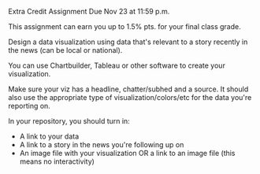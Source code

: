 Extra Credit Assignment
Due Nov 23 at 11:59 p.m.

This assignment can earn you up to 1.5% pts. for your final class grade.

Design a data visualization using data that's relevant to a story recently in the news (can be local or national).

You can use Chartbuilder, Tableau or other software to create your visualization.

Make sure your viz has a headline, chatter/subhed and a source. It should also use the appropriate type of visualization/colors/etc for the data you're reporting on.

In your repository, you should turn in:

* A link to your data
* A link to a story in the news you're following up on
* An image file with your visualization OR a link to an image file (this means no interactivity)

